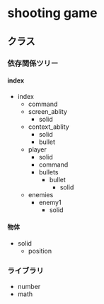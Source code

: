# shooting game
## クラス
### 依存関係ツリー

#### index
- index
  - command
  - screen_ablity
    - solid
  - context_ablity
    - solid
    - bullet
  - player
    - solid
    - command
    - bullets
      - bullet
        - solid
  - enemies
    - enemy1
      - solid

#### 物体
- solid
  - position

### ライブラリ
- number
- math
